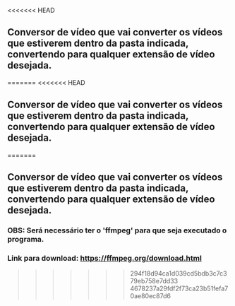 <<<<<<< HEAD
## Conversor de vídeo que vai converter os vídeos que estiverem dentro da pasta indicada, convertendo para qualquer extensão de vídeo desejada.
=======
<<<<<<< HEAD
## Conversor de vídeo que vai converter os vídeos que estiverem dentro da pasta indicada, convertendo para qualquer extensão de vídeo desejada.
=======
## Conversor de vídeo que vai converter os vídeos que estiverem dentro da pasta indicada, convertendo para qualquer extensão de vídeo desejada.

### OBS: Será necessário ter o 'ffmpeg' para que seja executado o programa.
### Link para download: https://ffmpeg.org/download.html
 
>>>>>>> 294f18d94ca1d039cd5bdb3c7c379eb758e7dd33
>>>>>>> 4678237a29fdf2f73ca23b51fefa70ae80ec87d6
